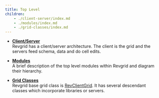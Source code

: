 ```yaml
---
title: Top Level
children:
    - ./client-server/index.md
    - ./modules/index.md
    - ./grid-classes/index.md
---
```


* [**Client/Server**](./client-server/index.md)\
Revgrid has a client/server architecture.  The client is the grid and the servers feed schema, data and do cell edits.

* [**Modules**](./modules/index.md)\
A brief description of the top level modules within Revgrid and diagram their hierarchy.

* [**Grid Classes**](./grid-classes/index.md)\
Revgrid base grid class is [RevClientGrid](/revgrid/client/client-grid/RevClientGrid-1/). It has several descendant classes which incorporate libraries or servers.
